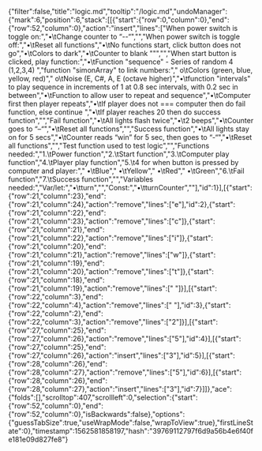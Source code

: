 {"filter":false,"title":"logic.md","tooltip":"/logic.md","undoManager":{"mark":6,"position":6,"stack":[[{"start":{"row":0,"column":0},"end":{"row":52,"column":0},"action":"insert","lines":["When power switch is toggle on:","•\tChange counter to “--“","","When power switch is toggle off:","•\tReset all functions","•\tNo functions start, click button does not go","•\tColors to dark","•\tCounter to blank \"\"","","When start button is clicked, play function:","•\tFunction \"sequence\" - Series of random 4 (1,2,3,4) ","function \"simonArray\" to link numbers:","    o\tColors (green, blue, yellow, red)","    o\tNoise (E, C#, A, E (octave higher)","•\tfunction \"intervals\" to play sequence in increments of 1 at 0.8 sec intervals, with 0.2 sec in between","•\tFunction to allow user to repeat and sequence","•\tComputer first then player repeats","•\tIf player does not === computer then do fail function,  else continue ","•\tIf player reaches 20 then do success function","","Fail function","•\tAll lights flash twice","•\t2 beeps","•\tCounter goes to “–“","•\tReset all functions","","Success function","•\tAll lights stay on for 5 secs","•\tCounter reads “win” for 5 sec, then goes to “-“","•\tReset all functions","","Test function used to test logic","","Functions needed:","1.\tPower function","2.\tStart function","3.\tComputer play function","4.\tPlayer play function","5.\t4 for when button is pressed by computer and player:","    •\tBlue","    •\tYellow","    •\tRed","    •\tGreen","6.\tFail function","7.\tSuccess function","","Variables needed:","Var/let:","•\tturn","","Const:","•\tturnCounter",""],"id":1}],[{"start":{"row":21,"column":23},"end":{"row":21,"column":24},"action":"remove","lines":["e"],"id":2},{"start":{"row":21,"column":22},"end":{"row":21,"column":23},"action":"remove","lines":["c"]},{"start":{"row":21,"column":21},"end":{"row":21,"column":22},"action":"remove","lines":["i"]},{"start":{"row":21,"column":20},"end":{"row":21,"column":21},"action":"remove","lines":["w"]},{"start":{"row":21,"column":19},"end":{"row":21,"column":20},"action":"remove","lines":["t"]},{"start":{"row":21,"column":18},"end":{"row":21,"column":19},"action":"remove","lines":[" "]}],[{"start":{"row":22,"column":3},"end":{"row":22,"column":4},"action":"remove","lines":[" "],"id":3},{"start":{"row":22,"column":2},"end":{"row":22,"column":3},"action":"remove","lines":["2"]}],[{"start":{"row":27,"column":25},"end":{"row":27,"column":26},"action":"remove","lines":["5"],"id":4}],[{"start":{"row":27,"column":25},"end":{"row":27,"column":26},"action":"insert","lines":["3"],"id":5}],[{"start":{"row":28,"column":26},"end":{"row":28,"column":27},"action":"remove","lines":["5"],"id":6}],[{"start":{"row":28,"column":26},"end":{"row":28,"column":27},"action":"insert","lines":["3"],"id":7}]]},"ace":{"folds":[],"scrolltop":407,"scrollleft":0,"selection":{"start":{"row":52,"column":0},"end":{"row":52,"column":0},"isBackwards":false},"options":{"guessTabSize":true,"useWrapMode":false,"wrapToView":true},"firstLineState":0},"timestamp":1562581858197,"hash":"39769112797f6d9a56b4e6f40fe181e09d827fe8"}